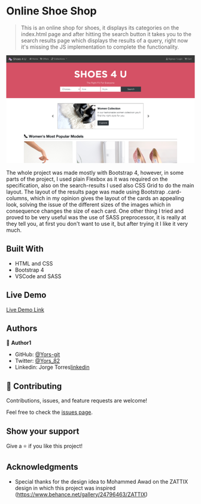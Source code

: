 # Online Shoe Shop 

> This is an online shop for shoes, it displays its categories on the index.html page and after hitting the search button it takes you to the search results page which displays the results of a query, right now it's missing the JS implementation to complete the functionality.

![screenshot](./assets/images/Screenshot.png)

The whole project was made mostly with Bootstrap 4, however, in some parts of the project, I used plain Flexbox as it was required on the specification, also on the search-results I used also CSS Grid to do the main layout. The layout of the results page was made using Bootstrap .card-columns, which in my opinion gives the layout of the cards an appealing look, solving the issue of the different sizes of the images which in consequence changes the size of each card.
One other thing I tried and proved to be very useful was the use of SASS preprocessor, it is really at they tell you, at first you don't want to use it, but after trying it I like it very much.

## Built With

- HTML and CSS
- Bootstrap 4
- VSCode and SASS

## Live Demo

[Live Demo Link](https://yors-git.github.io/Online-Shop/)

## Authors

👤 **Author1**

- GitHub: [@Yors-git](https://github.com/Yors-git)
- Twitter: [@Yors_82](https://twitter.com/Yors_82)
- Linkedin: Jorge Torres[linkedin](https://www.linkedin.com/in/jorge-torres-8b87571a8/)

## 🤝 Contributing

Contributions, issues, and feature requests are welcome!

Feel free to check the [issues page](https://github.com/Yors-git/Online-Shop/issues).

## Show your support

Give a ⭐️ if you like this project!

## Acknowledgments

- Special thanks for the design idea to Mohammed Awad on the ZATTIX design in which this project was inspired (https://www.behance.net/gallery/24796463/ZATTIX)
